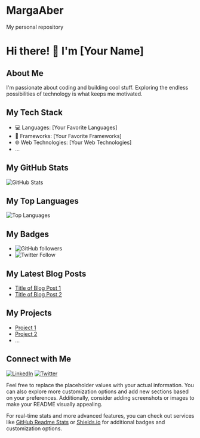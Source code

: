 # MargaAber
My personal repository

# Hi there! 👋 I'm [Your Name]

## About Me

I'm passionate about coding and building cool stuff. Exploring the endless possibilities of technology is what keeps me motivated.

## My Tech Stack

- 💻 Languages: [Your Favorite Languages]
- 🚀 Frameworks: [Your Favorite Frameworks]
- 🌐 Web Technologies: [Your Web Technologies]
- ...

## My GitHub Stats

![GitHub Stats](https://github-readme-stats.vercel.app/api?username=your-username&show_icons=true&theme=radical)

## My Top Languages

![Top Languages](https://github-readme-stats.vercel.app/api/top-langs/?username=your-username&layout=compact&theme=radical)

## My Badges

- ![GitHub followers](https://img.shields.io/github/followers/your-username?label=Followers&style=social)
- ![Twitter Follow](https://img.shields.io/twitter/follow/your-twitter-handle?style=social)

## My Latest Blog Posts

<!-- BLOG-POST-LIST:START -->
- [Title of Blog Post 1](link-to-post-1)
- [Title of Blog Post 2](link-to-post-2)
<!-- BLOG-POST-LIST:END -->

## My Projects

- [Project 1](link-to-project-1)
- [Project 2](link-to-project-2)
- ...

## Connect with Me

[![LinkedIn](https://img.shields.io/badge/LinkedIn-blue?style=for-the-badge&logo=linkedin&labelColor=blue)](your-linkedin-profile)
[![Twitter](https://img.shields.io/badge/Twitter-blue?style=for-the-badge&logo=twitter&labelColor=blue)](your-twitter-profile)

Feel free to replace the placeholder values with your actual information. You can also explore more customization options and add new sections based on your preferences. Additionally, consider adding screenshots or images to make your README visually appealing.

For real-time stats and more advanced features, you can check out services like [GitHub Readme Stats](https://github.com/anuraghazra/github-readme-stats) or [Shields.io](https://shields.io/) for additional badges and customization options.

